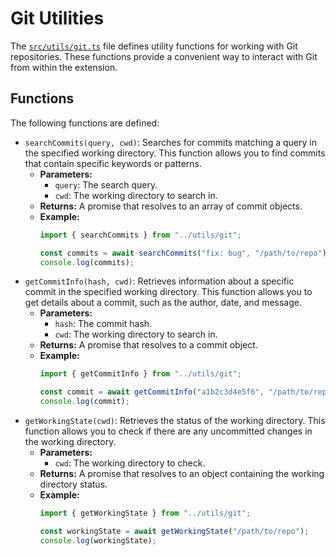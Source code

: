 # Git Utilities

The [`src/utils/git.ts`](../src/utils/git.ts) file defines utility functions for working with Git repositories. These functions provide a convenient way to interact with Git from within the extension.

## Functions

The following functions are defined:

*   `searchCommits(query, cwd)`: Searches for commits matching a query in the specified working directory. This function allows you to find commits that contain specific keywords or patterns.
    *   **Parameters:**
        *   `query`: The search query.
        *   `cwd`: The working directory to search in.
    *   **Returns:** A promise that resolves to an array of commit objects.
    *   **Example:**
        ```typescript
        import { searchCommits } from "../utils/git";

        const commits = await searchCommits("fix: bug", "/path/to/repo");
        console.log(commits);
        ```
*   `getCommitInfo(hash, cwd)`: Retrieves information about a specific commit in the specified working directory. This function allows you to get details about a commit, such as the author, date, and message.
    *   **Parameters:**
        *   `hash`: The commit hash.
        *   `cwd`: The working directory to search in.
    *   **Returns:** A promise that resolves to a commit object.
    *   **Example:**
        ```typescript
        import { getCommitInfo } from "../utils/git";

        const commit = await getCommitInfo("a1b2c3d4e5f6", "/path/to/repo");
        console.log(commit);
        ```
*   `getWorkingState(cwd)`: Retrieves the status of the working directory. This function allows you to check if there are any uncommitted changes in the working directory.
    *   **Parameters:**
        *   `cwd`: The working directory to check.
    *   **Returns:** A promise that resolves to an object containing the working directory status.
    *   **Example:**
        ```typescript
        import { getWorkingState } from "../utils/git";

        const workingState = await getWorkingState("/path/to/repo");
        console.log(workingState);
